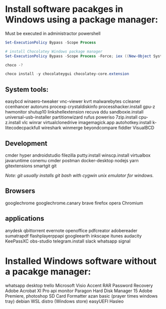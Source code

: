 # Install software pacakges in Windows using a package manager:
Must be executed in administractor powershell

```powershell
Set-ExecutionPolicy Bypass -Scope Process

# install Chocolatey Windows package manager
Set-ExecutionPolicy Bypass -Scope Process -Force; iex ((New-Object System.Net.WebClient).DownloadString('https://chocolatey.org/install.ps1'))

choco -?

choco install -y chocolateygui chocolatey-core.extension
```

## System tools: 
easybcd
winaero-tweaker
vnc-viewer
kvrt
malwarebytes
ccleaner ccenhancer
autoruns
procexp
crystaldiskinfo
processhacker.install
gpu-z
hwmonitor
shutup10
linkshellextension
recuva
ddu
sandboxie.install
universal-usb-installer
partitionwizard
rufus
poweriso
7zip.install 
cpu-z.install
vlc 
winrar 
virtualclonedrive
imagemagick.app
autohotkey.install
k-litecodecpackfull
wireshark
winmerge
beyondcompare
fiddler
VisualBCD

## Development
cmder
hyper
androidstudio
filezilla
putty.install 
winscp.install
virtualbox
javaruntime
conemu
cmder
postman
docker-desktop
nodejs
yarn
gitextensions
smartgit
git 

_Note: git usually installs git bash with cygwin unix emulator for windows._

## Browsers
googlechrome
googlechrome.canary
brave
firefox 
opera
Chromium

## applications
anydesk
qbittorrent
evernote
openoffice
pdfcreator
adobereader
sumatrapdf
flashplayerppapi 
googleearth
inkscape
itunes 
audacity
KeePassXC 
obs-studio
telegram.install
slack
whatsapp
signal

# Installed Windows software without a pacakge manager:
whatsapp desktop
trello
Microsoft Visio
Accent RAR Password Recovery 
Adobe Acrobat XI Pro 
api monitor
Paragon Hard Disk Manager 15 
Adobe Premiere, photoshop
SD Card Formatter 
azan basic (prayer times windows tray)
debian WSL distro (Windows store)
easyUEFI Hasleo


